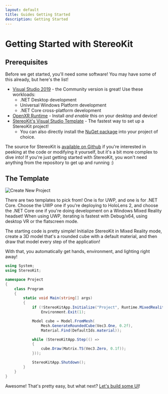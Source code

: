 ```yaml
---
layout: default
title: Guides Getting Started
description: Getting Started
---
```


# Getting Started with StereoKit

## Prerequisites

Before we get started, you'll need some software! You may have some of this already, but here's the list!

- [Visual Studio 2019](https://visualstudio.microsoft.com/vs/) - the Community version is great! Use these workloads:
  - .NET Desktop development
  - Universal Windows Platform development
  - .NET Core cross-platform development
- [OpenXR Runtime](https://www.microsoft.com/store/productId/9n5cvvl23qbt) - Install *and enable* this on your desktop and device!
- [StereoKit's Visual Studio Template](https://github.com/maluoi/StereoKit/raw/master/Documentation/SKTemplates.vsix) - The fastest way to set up a StereoKit project!
  - You can also directly install the [NuGet package](https://www.nuget.org/packages/StereoKit) into your project of choice.

The source for StereoKit is [available on Github](https://github.com/maluoi/StereoKit) if you're interested in peeking
at the code or modifying it yourself, but it's a bit more complex to dive into! If you're just getting started
with StereoKit, you won't need anything from the repository to get up and running :)

## The Template

![Create New Project]({{site.url}}/img/screenshots/VSNewProject.png)

There are two templates to pick from! One is for UWP, and one is for .NET Core. Choose the UWP one if you're deploying
to HoloLens 2, and choose the .NET Core one if you're doing development on a Windows Mixed Reality headset! When using
UWP, iterating is fastest with Debug/x64, using desktop VR or the flatscreen mode.

The starting code is pretty simple! Initialize StereoKit in Mixed Reality mode, create a 3D model that's a rounded
cube with a default material, and then draw that model every step of the application!

With that, you automatically get hands, environment, and lighting right away!

```csharp
using System;
using StereoKit;

namespace Project
{
    class Program
    {
        static void Main(string[] args)
        {
            if (!StereoKitApp.Initialize("Project", Runtime.MixedReality))
                Environment.Exit(1);

            Model cube = Model.FromMesh(
                Mesh.GenerateRoundedCube(Vec3.One, 0.2f),
                Material.Find(DefaultIds.material));

            while (StereoKitApp.Step(() =>
            {
                cube.Draw(Matrix.TS(Vec3.Zero, 0.1f));
            }));

            StereoKitApp.Shutdown();
        }
    }
}
```

Awesome! That's pretty easy, but what next? [Let's build some UI]({{site.url}}/Pages/Guides/User-Interface.html)!

